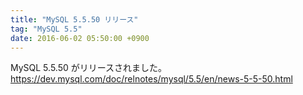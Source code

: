 ```yaml
---
title: "MySQL 5.5.50 リリース"
tag: "MySQL 5.5"
date: 2016-06-02 05:50:00 +0900
---
```


MySQL 5.5.50 がリリースされました。<br>
https://dev.mysql.com/doc/relnotes/mysql/5.5/en/news-5-5-50.html<br>
<br>
